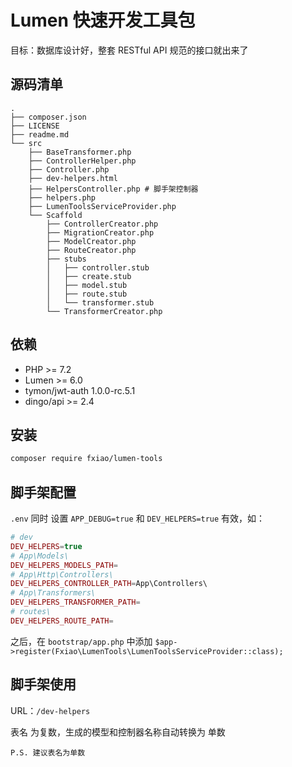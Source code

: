 # Lumen 快速开发工具包

目标：数据库设计好，整套 RESTful API 规范的接口就出来了

## 源码清单

```
.
├── composer.json
├── LICENSE
├── readme.md
└── src
    ├── BaseTransformer.php
    ├── ControllerHelper.php
    ├── Controller.php
    ├── dev-helpers.html
    ├── HelpersController.php # 脚手架控制器
    ├── helpers.php
    ├── LumenToolsServiceProvider.php
    └── Scaffold
        ├── ControllerCreator.php
        ├── MigrationCreator.php
        ├── ModelCreator.php
        ├── RouteCreator.php
        ├── stubs
        │   ├── controller.stub
        │   ├── create.stub
        │   ├── model.stub
        │   ├── route.stub
        │   └── transformer.stub
        └── TransformerCreator.php
```

## 依赖

- PHP >= 7.2
- Lumen >= 6.0
- tymon/jwt-auth 1.0.0-rc.5.1
- dingo/api >= 2.4

## 安装

```bash
composer require fxiao/lumen-tools
```

## 脚手架配置

`.env` 同时 设置 `APP_DEBUG=true` 和 `DEV_HELPERS=true` 有效，如：

```php
# dev
DEV_HELPERS=true
# App\Models\
DEV_HELPERS_MODELS_PATH=
# App\Http\Controllers\
DEV_HELPERS_CONTROLLER_PATH=App\Controllers\
# App\Transformers\
DEV_HELPERS_TRANSFORMER_PATH=
# routes\
DEV_HELPERS_ROUTE_PATH=
```

之后，在 `bootstrap/app.php` 中添加 `$app->register(Fxiao\LumenTools\LumenToolsServiceProvider::class);` 

## 脚手架使用

URL：`/dev-helpers`

表名 为复数，生成的模型和控制器名称自动转换为 单数

`P.S. 建议表名为单数`
